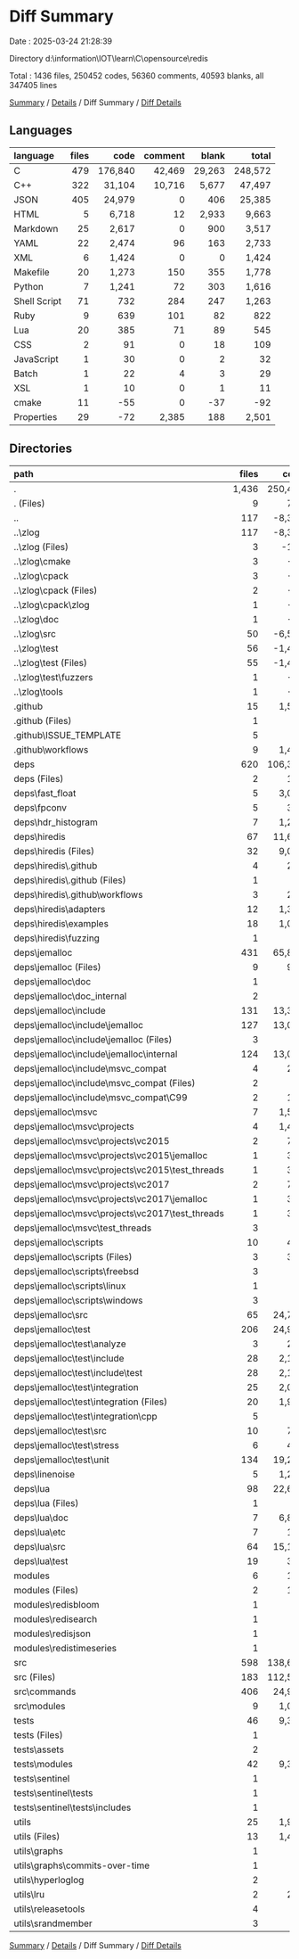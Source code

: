 # Diff Summary

Date : 2025-03-24 21:28:39

Directory d:\\information\\IOT\\learn\\C\\opensource\\redis

Total : 1436 files,  250452 codes, 56360 comments, 40593 blanks, all 347405 lines

[Summary](results.md) / [Details](details.md) / Diff Summary / [Diff Details](diff-details.md)

## Languages
| language | files | code | comment | blank | total |
| :--- | ---: | ---: | ---: | ---: | ---: |
| C | 479 | 176,840 | 42,469 | 29,263 | 248,572 |
| C++ | 322 | 31,104 | 10,716 | 5,677 | 47,497 |
| JSON | 405 | 24,979 | 0 | 406 | 25,385 |
| HTML | 5 | 6,718 | 12 | 2,933 | 9,663 |
| Markdown | 25 | 2,617 | 0 | 900 | 3,517 |
| YAML | 22 | 2,474 | 96 | 163 | 2,733 |
| XML | 6 | 1,424 | 0 | 0 | 1,424 |
| Makefile | 20 | 1,273 | 150 | 355 | 1,778 |
| Python | 7 | 1,241 | 72 | 303 | 1,616 |
| Shell Script | 71 | 732 | 284 | 247 | 1,263 |
| Ruby | 9 | 639 | 101 | 82 | 822 |
| Lua | 20 | 385 | 71 | 89 | 545 |
| CSS | 2 | 91 | 0 | 18 | 109 |
| JavaScript | 1 | 30 | 0 | 2 | 32 |
| Batch | 1 | 22 | 4 | 3 | 29 |
| XSL | 1 | 10 | 0 | 1 | 11 |
| cmake | 11 | -55 | 0 | -37 | -92 |
| Properties | 29 | -72 | 2,385 | 188 | 2,501 |

## Directories
| path | files | code | comment | blank | total |
| :--- | ---: | ---: | ---: | ---: | ---: |
| . | 1,436 | 250,452 | 56,360 | 40,593 | 347,405 |
| . (Files) | 9 | 787 | 2,387 | 464 | 3,638 |
| .. | 117 | -8,379 | -1,646 | -1,880 | -11,905 |
| ..\\zlog | 117 | -8,379 | -1,646 | -1,880 | -11,905 |
| ..\\zlog (Files) | 3 | -165 | -2 | -58 | -225 |
| ..\\zlog\\cmake | 3 | -67 | 0 | -23 | -90 |
| ..\\zlog\\cpack | 3 | -91 | 0 | -29 | -120 |
| ..\\zlog\\cpack (Files) | 2 | -68 | 0 | -22 | -90 |
| ..\\zlog\\cpack\\zlog | 1 | -23 | 0 | -7 | -30 |
| ..\\zlog\\doc | 1 | -25 | -1 | -11 | -37 |
| ..\\zlog\\src | 50 | -6,578 | -1,190 | -1,309 | -9,077 |
| ..\\zlog\\test | 56 | -1,436 | -452 | -446 | -2,334 |
| ..\\zlog\\test (Files) | 55 | -1,414 | -452 | -441 | -2,307 |
| ..\\zlog\\test\\fuzzers | 1 | -22 | 0 | -5 | -27 |
| ..\\zlog\\tools | 1 | -17 | -1 | -4 | -22 |
| .github | 15 | 1,567 | 19 | 122 | 1,708 |
| .github (Files) | 1 | 10 | 4 | 2 | 16 |
| .github\\ISSUE_TEMPLATE | 5 | 69 | 0 | 38 | 107 |
| .github\\workflows | 9 | 1,488 | 15 | 82 | 1,585 |
| deps | 620 | 106,354 | 17,711 | 20,968 | 145,033 |
| deps (Files) | 2 | 168 | 8 | 57 | 233 |
| deps\\fast_float | 5 | 3,079 | 525 | 331 | 3,935 |
| deps\\fpconv | 5 | 349 | 126 | 117 | 592 |
| deps\\hdr_histogram | 7 | 1,292 | 399 | 352 | 2,043 |
| deps\\hiredis | 67 | 11,676 | 2,316 | 2,473 | 16,465 |
| deps\\hiredis (Files) | 32 | 9,031 | 1,956 | 1,820 | 12,807 |
| deps\\hiredis\\.github | 4 | 288 | 13 | 48 | 349 |
| deps\\hiredis\\.github (Files) | 1 | 42 | 2 | 6 | 50 |
| deps\\hiredis\\.github\\workflows | 3 | 246 | 11 | 42 | 299 |
| deps\\hiredis\\adapters | 12 | 1,309 | 178 | 320 | 1,807 |
| deps\\hiredis\\examples | 18 | 1,031 | 137 | 277 | 1,445 |
| deps\\hiredis\\fuzzing | 1 | 17 | 32 | 8 | 57 |
| deps\\jemalloc | 431 | 65,897 | 11,641 | 10,838 | 88,376 |
| deps\\jemalloc (Files) | 9 | 945 | 62 | 198 | 1,205 |
| deps\\jemalloc\\doc | 1 | 10 | 0 | 1 | 11 |
| deps\\jemalloc\\doc_internal | 2 | 81 | 0 | 48 | 129 |
| deps\\jemalloc\\include | 131 | 13,306 | 4,694 | 2,423 | 20,423 |
| deps\\jemalloc\\include\\jemalloc | 127 | 13,094 | 4,631 | 2,363 | 20,088 |
| deps\\jemalloc\\include\\jemalloc (Files) | 3 | 59 | 19 | 19 | 97 |
| deps\\jemalloc\\include\\jemalloc\\internal | 124 | 13,035 | 4,612 | 2,344 | 19,991 |
| deps\\jemalloc\\include\\msvc_compat | 4 | 212 | 63 | 60 | 335 |
| deps\\jemalloc\\include\\msvc_compat (Files) | 2 | 49 | 4 | 13 | 66 |
| deps\\jemalloc\\include\\msvc_compat\\C99 | 2 | 163 | 59 | 47 | 269 |
| deps\\jemalloc\\msvc | 7 | 1,506 | 3 | 9 | 1,518 |
| deps\\jemalloc\\msvc\\projects | 4 | 1,412 | 0 | 0 | 1,412 |
| deps\\jemalloc\\msvc\\projects\\vc2015 | 2 | 707 | 0 | 0 | 707 |
| deps\\jemalloc\\msvc\\projects\\vc2015\\jemalloc | 1 | 380 | 0 | 0 | 380 |
| deps\\jemalloc\\msvc\\projects\\vc2015\\test_threads | 1 | 327 | 0 | 0 | 327 |
| deps\\jemalloc\\msvc\\projects\\vc2017 | 2 | 705 | 0 | 0 | 705 |
| deps\\jemalloc\\msvc\\projects\\vc2017\\jemalloc | 1 | 379 | 0 | 0 | 379 |
| deps\\jemalloc\\msvc\\projects\\vc2017\\test_threads | 1 | 326 | 0 | 0 | 326 |
| deps\\jemalloc\\msvc\\test_threads | 3 | 94 | 3 | 9 | 106 |
| deps\\jemalloc\\scripts | 10 | 425 | 71 | 141 | 637 |
| deps\\jemalloc\\scripts (Files) | 3 | 342 | 37 | 109 | 488 |
| deps\\jemalloc\\scripts\\freebsd | 3 | 7 | 6 | 6 | 19 |
| deps\\jemalloc\\scripts\\linux | 1 | 9 | 1 | 4 | 14 |
| deps\\jemalloc\\scripts\\windows | 3 | 67 | 27 | 22 | 116 |
| deps\\jemalloc\\src | 65 | 24,723 | 4,099 | 4,002 | 32,824 |
| deps\\jemalloc\\test | 206 | 24,901 | 2,712 | 4,016 | 31,629 |
| deps\\jemalloc\\test\\analyze | 3 | 249 | 86 | 57 | 392 |
| deps\\jemalloc\\test\\include | 28 | 2,121 | 787 | 265 | 3,173 |
| deps\\jemalloc\\test\\include\\test | 28 | 2,121 | 787 | 265 | 3,173 |
| deps\\jemalloc\\test\\integration | 25 | 2,057 | 158 | 387 | 2,602 |
| deps\\jemalloc\\test\\integration (Files) | 20 | 1,962 | 143 | 362 | 2,467 |
| deps\\jemalloc\\test\\integration\\cpp | 5 | 95 | 15 | 25 | 135 |
| deps\\jemalloc\\test\\src | 10 | 781 | 244 | 129 | 1,154 |
| deps\\jemalloc\\test\\stress | 6 | 488 | 14 | 84 | 586 |
| deps\\jemalloc\\test\\unit | 134 | 19,205 | 1,423 | 3,094 | 23,722 |
| deps\\linenoise | 5 | 1,272 | 362 | 250 | 1,884 |
| deps\\lua | 98 | 22,621 | 2,334 | 6,550 | 31,505 |
| deps\\lua (Files) | 1 | 77 | 29 | 23 | 129 |
| deps\\lua\\doc | 7 | 6,809 | 12 | 2,951 | 9,772 |
| deps\\lua\\etc | 7 | 179 | 37 | 40 | 256 |
| deps\\lua\\src | 64 | 15,198 | 2,192 | 3,455 | 20,845 |
| deps\\lua\\test | 19 | 358 | 64 | 81 | 503 |
| modules | 6 | 129 | 4 | 42 | 175 |
| modules (Files) | 2 | 106 | 4 | 31 | 141 |
| modules\\redisbloom | 1 | 5 | 0 | 2 | 7 |
| modules\\redisearch | 1 | 5 | 0 | 3 | 8 |
| modules\\redisjson | 1 | 8 | 0 | 4 | 12 |
| modules\\redistimeseries | 1 | 5 | 0 | 2 | 7 |
| src | 598 | 138,659 | 36,689 | 18,471 | 193,819 |
| src (Files) | 183 | 112,589 | 36,317 | 17,774 | 166,680 |
| src\\commands | 406 | 24,989 | 0 | 412 | 25,401 |
| src\\modules | 9 | 1,081 | 372 | 285 | 1,738 |
| tests | 46 | 9,396 | 866 | 2,033 | 12,295 |
| tests (Files) | 1 | 48 | 0 | 16 | 64 |
| tests\\assets | 2 | 30 | 5 | 9 | 44 |
| tests\\modules | 42 | 9,314 | 857 | 2,006 | 12,177 |
| tests\\sentinel | 1 | 4 | 4 | 2 | 10 |
| tests\\sentinel\\tests | 1 | 4 | 4 | 2 | 10 |
| tests\\sentinel\\tests\\includes | 1 | 4 | 4 | 2 | 10 |
| utils | 25 | 1,939 | 330 | 373 | 2,642 |
| utils (Files) | 13 | 1,425 | 255 | 286 | 1,966 |
| utils\\graphs | 1 | 12 | 0 | 5 | 17 |
| utils\\graphs\\commits-over-time | 1 | 12 | 0 | 5 | 17 |
| utils\\hyperloglog | 2 | 90 | 23 | 8 | 121 |
| utils\\lru | 2 | 284 | 46 | 53 | 383 |
| utils\\releasetools | 4 | 68 | 4 | 10 | 82 |
| utils\\srandmember | 3 | 60 | 2 | 11 | 73 |

[Summary](results.md) / [Details](details.md) / Diff Summary / [Diff Details](diff-details.md)